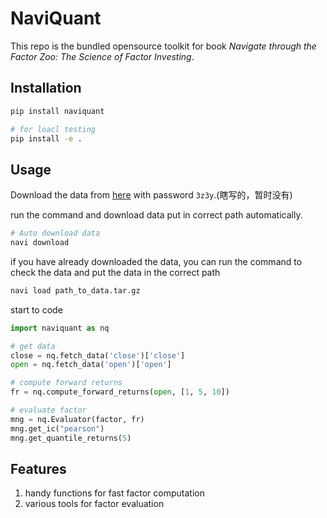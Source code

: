 # NaviQuant

This repo is the bundled opensource toolkit for book _Navigate through the Factor Zoo: The Science of Factor Investing_.

## Installation
```bash
pip install naviquant

# for loacl testing
pip install -e .
```

## Usage
Download the data from [here](https://pan.baidu.com/s/1eS3Z3Y8) with password `3z3y`.(瞎写的，暂时没有)

run the command and download data put in correct path automatically.
```bash
# Auto download data
navi download
```
if you have already downloaded the data, you can run the command to check the data and put the data in the correct path 
```bash
navi load path_to_data.tar.gz
```


start to code
```python
import naviquant as nq

# get data
close = nq.fetch_data('close')['close']
open = nq.fetch_data('open')['open']

# compute forward returns
fr = nq.compute_forward_returns(open, [1, 5, 10])

# evaluate factor
mng = nq.Evaluator(factor, fr)
mng.get_ic("pearson")
mng.get_quantile_returns(5)

```

## Features
1. handy functions for fast factor computation
2. various tools for factor evaluation


